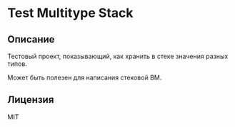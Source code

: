 # Test Multitype Stack

## Описание

Тестовый проект, показывающий,
как хранить в стеке значения разных типов.

Может быть полезен для написания стековой ВМ.

## Лицензия

MIT
